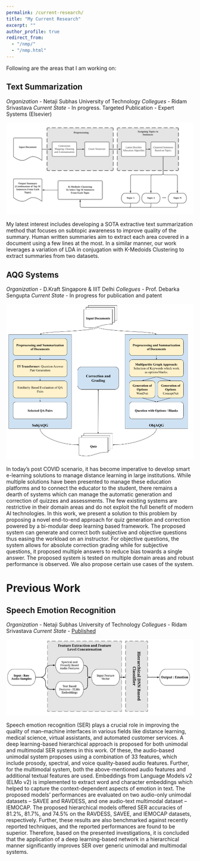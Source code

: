 ```yaml
---
permalink: /current-research/
title: "My Current Research"
excerpt: ""
author_profile: true
redirect_from: 
  - "/nmp/"
  - "/nmp.html"
---
```


Following are the areas that I am working on:

Text Summarization
------
*Organization* - Netaji Subhas University of Technology
*Collegues* - Ridam Srivastava
*Current State* - In progress. Targeted Publication - Expert Systems (Elsevier)

![image](images/tsum.png)

My latest interest includes developing a SOTA extractive text summarization method that focuses on subtopic awareness to improve quality of the summary. Human written summaries
aim to extract each area covered in a document using a few lines at the most. In a similar manner, our work leverages a variation of LDA in conjugation with K-Medoids Clustering to extract summaries from two datasets.


AQG Systems
------
*Organization* - D.Kraft Singapore & IIIT Delhi
*Collegues* - Prof. Debarka Sengupta
*Current State* - In progress for publication and patent

![image](images/aqg.png)

In today’s post COVID scenario, it has become imperative to develop smart e-learning solutions to manage distance learning in large institutions. While multiple solutions have been presented to manage these education platforms and to connect the educator to the student, there remains a dearth of systems which can manage the automatic generation and correction of quizzes and assessments. The few existing systems are restrictive in their domain areas and do not exploit the full benefit of modern AI technologies. In this work, we present a solution to this problem by proposing a novel end-to-end approach for quiz generation and correction powered by a bi-modular deep learning based framework. The proposed system can generate and correct both subjective and objective questions thus easing the workload on an instructor. For objective questions, the system allows for absolute correction grading while for subjective questions, it proposed multiple answers to reduce bias towards a single answer. The proposed system is tested on multiple domain areas and robust performance is observed. We also propose certain use cases of the system.


<!-- Automatic QA Systems
------ -->


Previous Work
======

Speech Emotion Recognition
------
*Organization* - Netaji Subhas University of Technology
*Collegues* - Ridam Srivastava
*Current State* - [Published](https://www.sciencedirect.com/science/article/abs/pii/S0950705121005785)

![image](images/ser.png)

Speech emotion recognition (SER) plays a crucial role in improving the quality of man–machine interfaces in various fields like distance learning, medical science, virtual assistants, and automated customer services. A deep learning-based hierarchical approach is proposed for both unimodal and multimodal SER systems in this work. Of these, the audio-based unimodal system proposes using a combination of 33 features, which include prosody, spectral, and voice quality-based audio features. Further, for the multimodal system, both the above-mentioned audio features and additional textual features are used. Embeddings from Language Models v2 (ELMo v2) is implemented to extract word and character embeddings which helped to capture the context-dependent aspects of emotion in text. The proposed models’ performances are evaluated on two audio-only unimodal datasets – SAVEE and RAVDESS, and one audio-text multimodal dataset – IEMOCAP. The proposed hierarchical models offered SER accuracies of 81.2%, 81.7%, and 74.5% on the RAVDESS, SAVEE, and IEMOCAP datasets, respectively. Further, these results are also benchmarked against recently reported techniques, and the reported performances are found to be superior. Therefore, based on the presented investigations, it is concluded that the application of a deep learning-based network in a hierarchical manner significantly improves SER over generic unimodal and multimodal systems.


<!-- Brain MRI Segmentation
------


TTR Estimation in Infants
------


COVID-19 Scenario in USA and India - A Topic Modelled Approach
------ -->

